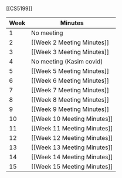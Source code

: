 [[CS5199]]

| Week | Minutes                     |
| ---- | --------------------------- |
| 1    | No meeting                  |
| 2    | [[Week 2 Meeting Minutes]]  |
| 3    | [[Week 3 Meeting Minutes]]  |
| 4    | No meeting (Kasim covid)    |
| 5    | [[Week 5 Meeting Minutes]]  |
| 6    | [[Week 6 Meeting Minutes]]  |
| 7    | [[Week 7 Meeting Minutes]]  |
| 8    | [[Week 8 Meeting Minutes]]  |
| 9    | [[Week 9 Meeting Minutes]]  |
| 10   | [[Week 10 Meeting Minutes]] |
| 11   | [[Week 11 Meeting Minutes]] |
| 12   | [[Week 12 Meeting Minutes]] |
| 13   | [[Week 13 Meeting Minutes]] |
| 14   | [[Week 14 Meeting Minutes]] |
| 15   | [[Week 15 Meeting Minutes]] | 
